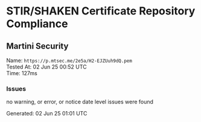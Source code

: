# STIR/SHAKEN Certificate Repository Compliance

## Martini Security

Name: `https://p.mtsec.me/2e5a/H2-EJZUuh9dQ.pem`\
Tested At: 02 Jun 25 00:52 UTC\
Time: 127ms

### Issues

no warning, or error, or notice date level issues were found

Generated: 02 Jun 25 01:01 UTC